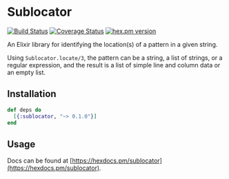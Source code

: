 # Sublocator

[![Build Status](https://travis-ci.org/westonlit/sublocator.svg)](https://travis-ci.org/westonlit/sublocator) [![Coverage Status](https://coveralls.io/repos/github/westonlit/sublocator/badge.svg?branch=master)](https://coveralls.io/github/westonlit/sublocator?branch=master) [![hex.pm version](https://img.shields.io/hexpm/v/sublocator.svg)](https://hex.pm/packages/sublocator)

An Elixir library for identifying the location(s) of a pattern in a given string.

Using `Sublocator.locate/3`, the pattern can be a string, a list of strings, or
a regular expression, and the result is a list of simple line and column data or
an empty list.

## Installation

```elixir
def deps do
  [{:sublocator, "~> 0.1.0"}]
end
```

## Usage

Docs can be found at [https://hexdocs.pm/sublocator](https://hexdocs.pm/sublocator).
